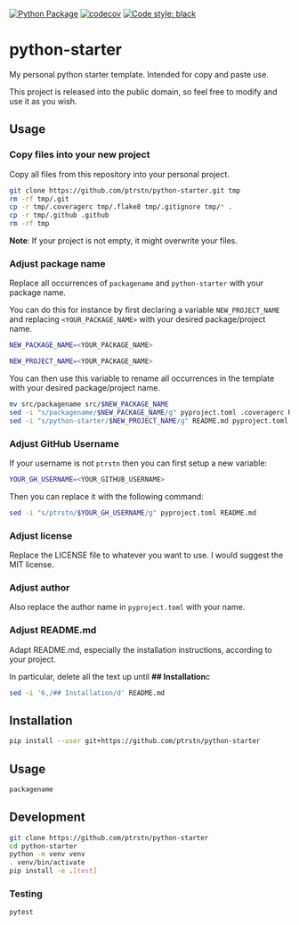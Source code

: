 [![Python Package](https://github.com/ptrstn/python-starter/actions/workflows/python-package.yml/badge.svg)](https://github.com/ptrstn/python-starter/actions/workflows/python-package.yml)
[![codecov](https://codecov.io/gh/ptrstn/python-starter/branch/master/graph/badge.svg)](https://codecov.io/gh/ptrstn/python-starter)
[![Code style: black](https://img.shields.io/badge/code%20style-black-000000.svg)](https://github.com/psf/black)

# python-starter

My personal python starter template. Intended for copy and paste use. 

This project is released into the public domain, so feel free to modify and use it as you wish.

## Usage

### Copy files into your new project

Copy all files from this repository into your personal project. 

```bash
git clone https://github.com/ptrstn/python-starter.git tmp
rm -rf tmp/.git
cp -r tmp/.coveragerc tmp/.flake8 tmp/.gitignore tmp/* .
cp -r tmp/.github .github
rm -rf tmp
```

**Note**: If your project is not empty, it might overwrite your files.

### Adjust package name

Replace all occurrences of ```packagename``` and ```python-starter``` with your package name.

You can do this for instance by first declaring a variable ```NEW_PROJECT_NAME``` and replacing ```<YOUR_PACKAGE_NAME>``` with your desired package/project name.

```bash
NEW_PACKAGE_NAME=<YOUR_PACKAGE_NAME>
```

```bash
NEW_PROJECT_NAME=<YOUR_PACKAGE_NAME>
```

You can then use this variable to rename all occurrences in the template with your desired package/project name.

```bash
mv src/packagename src/$NEW_PACKAGE_NAME
sed -i "s/packagename/$NEW_PACKAGE_NAME/g" pyproject.toml .coveragerc README.md "src/${NEW_PACKAGE_NAME}/__main__.py" tests/test_core.py
sed -i "s/python-starter/$NEW_PROJECT_NAME/g" README.md pyproject.toml
```

### Adjust GitHub Username

If your username is not ```ptrstn``` then you can first setup a new variable:

```bash
YOUR_GH_USERNAME=<YOUR_GITHUB_USERNAME>
```

Then you can replace it with the following command:

```bash
sed -i "s/ptrstn/$YOUR_GH_USERNAME/g" pyproject.toml README.md
```

### Adjust license

Replace the LICENSE file to whatever you want to use. 
I would suggest the MIT license.

### Adjust author 

Also replace the author name in ```pyproject.toml``` with your name.

### Adjust README.md

Adapt README.md, especially the installation instructions, according to your project. 

In particular, delete all the text up until **## Installation**c

```bash
sed -i '6,/## Installation/d' README.md
```

## Installation

```bash
pip install --user git+https://github.com/ptrstn/python-starter
```

## Usage

```bash
packagename
```

## Development

```bash
git clone https://github.com/ptrstn/python-starter
cd python-starter
python -m venv venv
. venv/bin/activate
pip install -e .[test]
```

### Testing

```bash
pytest
```
